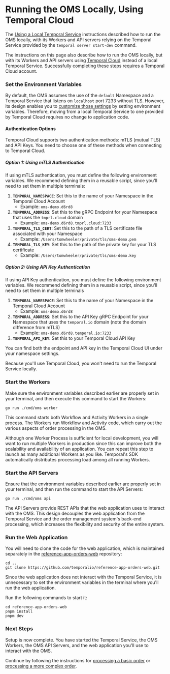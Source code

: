 # Running the OMS Locally, Using Temporal Cloud

The [Using a Local Temporal Service](run-local-cli-service.md)
instructions described how to run the OMS locally, with 
its Workers and API servers relying on the Temporal Service 
provided by the `temporal server start-dev` command.

The instructions on this page also describe how to run 
the OMS locally, but with its Workers and API servers 
using [Temporal Cloud](https://temporal.io/cloud) instead 
of a local Temporal Service. Successfully completing these 
steps requires a Temporal Cloud account. 


### Set the Environment Variables

By default, the OMS assumes the use of the `default` Namespace 
and a Temporal Service that listens on `localhost` port 7233 
without TLS. However, its design enables you to
[customize those settings](https://github.com/temporalio/reference-app-orders-go/blob/3fa995740d2f9ad31890c0ca093bc40524250a19/app/server/server.go#L26-L69) 
by setting environment variables. Therefore, moving from a local
Temporal Service to one provided by Temporal Cloud requires no 
change to application code.

#### Authentication Options

Temporal Cloud supports two authentication methods: mTLS (mutual TLS) and API Keys. You need to choose one of these methods when connecting to Temporal Cloud.

##### Option 1: Using mTLS Authentication

If using mTLS authentication, you must define the following environment variables. We recommend defining them in a reusable script, since you'll need to set them in multiple terminals:

1. **`TEMPORAL_NAMESPACE`**: Set this to the name of your Namespace 
    in the Temporal Cloud Account
    * Example: `oms-demo.d6rd8`
2. **`TEMPORAL_ADDRESS`**: Set this to the gRPC Endpoint for your 
    Namespace that uses the `tmprl.cloud` domain
    * Example: `oms-demo.d6rd8.tmprl.cloud:7233`
3. **`TEMPORAL_TLS_CERT`**: Set this to the path of a TLS certificate 
    file associated with your Namespace
    * Example: `/Users/tomwheeler/private/tls/oms-demo.pem`
4. **`TEMPORAL_TLS_KEY`**: Set this to the path of the private key
    for your TLS certificate
    * Example: `/Users/tomwheeler/private/tls/oms-demo.key`

##### Option 2: Using API Key Authentication

If using API Key authentication, you must define the following environment variables.  We recommend defining them in a reusable script, since you'll need to set them in multiple terminals

1. **`TEMPORAL_NAMESPACE`**: Set this to the name of your Namespace 
    in the Temporal Cloud Account
    * Example: `oms-demo.d6rd8`
2. **`TEMPORAL_ADDRESS`**: Set this to the API Key gRPC Endpoint for your 
    Namespace that uses the `temporal.io` domain (note the domain difference from mTLS)
    * Example: `oms-demo.d6rd8.temporal.io:7233`
3. **`TEMPORAL_API_KEY`**: Set this to your Temporal Cloud API Key

You can find both the endpoint and API key in the Temporal Cloud UI under your namespace settings.

Because you'll use Temporal Cloud, you won't need to run the 
Temporal Service locally.

### Start the Workers

Make sure the environment variables described earlier are 
properly set in your terminal, and then execute this command 
to start the Workers:

```command
go run ./cmd/oms worker
```
This command starts both Workflow and Activity Workers in a single 
process. The Workers run Workflow and Activity code, which carry out 
the various aspects of order processing in the OMS.

Although one Worker Process is sufficient for local development, you 
will want to run multiple Workers in production since this can improve 
both the scalability and availability of an application. You can 
repeat this step to launch as many additional Workers as you like. 
Temporal's SDK automatically distributes processing load among all 
running Workers.


### Start the API Servers

Ensure that the environment variables described earlier are 
properly set in your terminal, and then run the command to 
start the API Servers:

```command
go run ./cmd/oms api
```

The API Servers provide REST APIs that the web application uses to 
interact with the OMS. This design decouples the web application from 
the Temporal Service and the order management system's back-end 
processing, which increases the flexibility and security of the entire 
system.


### Run the Web Application

You will need to clone the code for the web application, which is 
maintained separately in the [reference-app-orders-web](https://github.com/temporalio/reference-app-orders-web) repository:

```command
cd ..
git clone https://github.com/temporalio/reference-app-orders-web.git
```

Since the web application does not interact with the Temporal 
Service, it is unnecessary to set the environment variables in
the terminal where you'll run the web application.


Run the following commands to start it:

```command
cd reference-app-orders-web
pnpm install
pnpm dev
```



### Next Steps

Setup is now complete. You have started the Temporal Service, 
the OMS Workers, the OMS API Servers, and the web application 
you'll use to interact with the OMS.

Continue by following the instructions for [processing a basic 
order](process-basic-order.md) or [processing a more complex 
order](process-complex-order.md). 

